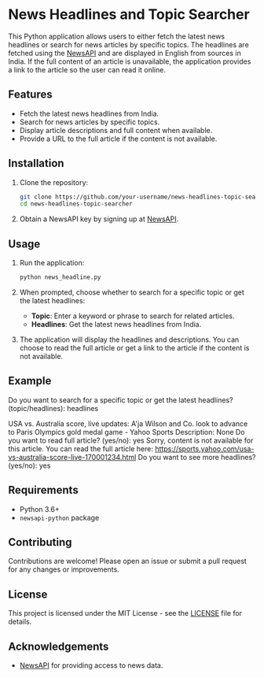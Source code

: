 # News Headlines and Topic Searcher

This Python application allows users to either fetch the latest news headlines or search for news articles by specific topics. The headlines are fetched using the [NewsAPI](https://newsapi.org/) and are displayed in English from sources in India. If the full content of an article is unavailable, the application provides a link to the article so the user can read it online.

## Features

- Fetch the latest news headlines from India.
- Search for news articles by specific topics.
- Display article descriptions and full content when available.
- Provide a URL to the full article if the content is not available.

## Installation

1. Clone the repository:

    ```bash
    git clone https://github.com/your-username/news-headlines-topic-searcher.git
    cd news-headlines-topic-searcher
    ```



2. Obtain a NewsAPI key by signing up at [NewsAPI](https://newsapi.org/register).


## Usage

1. Run the application:

    ```bash
    python news_headline.py
    ```

2. When prompted, choose whether to search for a specific topic or get the latest headlines:

    - **Topic**: Enter a keyword or phrase to search for related articles.
    - **Headlines**: Get the latest news headlines from India.

3. The application will display the headlines and descriptions. You can choose to read the full article or get a link to the article if the content is not available.

## Example

Do you want to search for a specific topic or get the latest headlines? (topic/headlines): headlines

USA vs. Australia score, live updates: A'ja Wilson and Co. look to advance to Paris Olympics gold medal game - Yahoo Sports
Description: None
Do you want to read full article? (yes/no): yes
Sorry, content is not available for this article.
You can read the full article here: https://sports.yahoo.com/usa-vs-australia-score-live-170001234.html
Do you want to see more headlines? (yes/no): yes

## Requirements

- Python 3.6+
- `newsapi-python` package

## Contributing

Contributions are welcome! Please open an issue or submit a pull request for any changes or improvements.

## License

This project is licensed under the MIT License - see the [LICENSE](LICENSE) file for details.

## Acknowledgements

- [NewsAPI](https://newsapi.org/) for providing access to news data.

